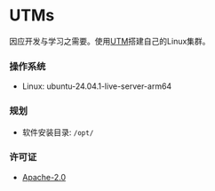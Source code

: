 # UTMs

因应开发与学习之需要。使用[UTM](https://getutm.app)搭建自己的Linux集群。

### 操作系统

* Linux: ubuntu-24.04.1-live-server-arm64

### 规划

* 软件安装目录: `/opt/`

### 许可证

* [Apache-2.0](./LICENSE.txt)

